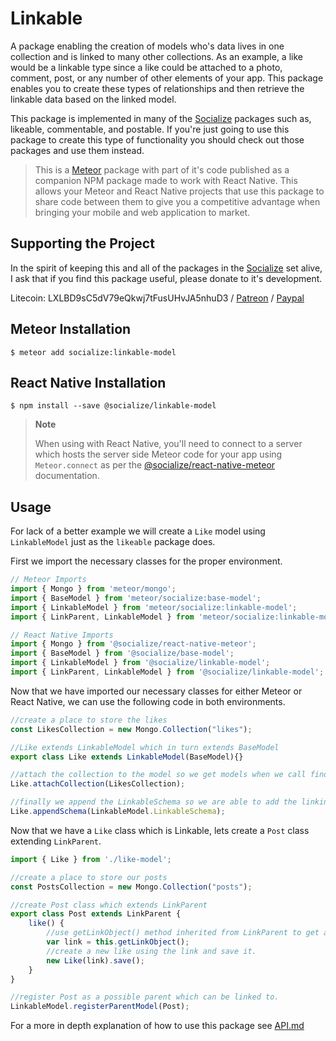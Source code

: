 # Linkable

A package enabling the creation of models who's data lives in one collection and is linked to many other collections. As an example, a like would be a linkable type since a like could be attached to a photo, comment, post, or any number of other elements of your app. This package enables you to create these types of relationships and then retrieve the linkable data based on the linked model.

This package is implemented in many of the [Socialize][socialize] packages such as, likeable, commentable, and postable. If you're just going to use this package to create this type of functionality you should check out those packages and use them instead.

>This is a [Meteor][meteor] package with part of it's code published as a companion NPM package made to work with React Native. This allows your Meteor and React Native projects that use this package to share code between them to give you a competitive advantage when bringing your mobile and web application to market.

## Supporting the Project
In the spirit of keeping this and all of the packages in the [Socialize][socialize] set alive, I ask that if you find this package useful, please donate to it's development.

Litecoin: LXLBD9sC5dV79eQkwj7tFusUHvJA5nhuD3 / [Patreon](https://www.patreon.com/user?u=4866588) / [Paypal](https://www.paypal.me/copleykj)

## Meteor Installation

```shell
$ meteor add socialize:linkable-model
```

## React Native Installation

```shell
$ npm install --save @socialize/linkable-model
```

> **Note**
>
>  When using with React Native, you'll need to connect to a server which hosts the server side Meteor code for your app using `Meteor.connect` as per the [@socialize/react-native-meteor](https://www.npmjs.com/package/@socialize/react-native-meteor#example-usage) documentation.

## Usage

For lack of a better example we will create a `Like` model using `LinkableModel` just as the `likeable` package does.

First we import the necessary classes for the proper environment.

```javascript
// Meteor Imports
import { Mongo } from 'meteor/mongo';
import { BaseModel } from 'meteor/socialize:base-model';
import { LinkableModel } from 'meteor/socialize:linkable-model';
import { LinkParent, LinkableModel } from 'meteor/socialize:linkable-model';
```

```javascript
// React Native Imports
import { Mongo } from '@socialize/react-native-meteor';
import { BaseModel } from '@socialize/base-model';
import { LinkableModel } from '@socialize/linkable-model';
import { LinkParent, LinkableModel } from '@socialize/linkable-model';
```
Now that we have imported our necessary classes for either Meteor or React Native, we can use the following code in both environments.

```javascript
//create a place to store the likes
const LikesCollection = new Mongo.Collection("likes");

//Like extends LinkableModel which in turn extends BaseModel
export class Like extends LinkableModel(BaseModel){}

//attach the collection to the model so we get models when we call find and findOne, and we can use BaseModel's CRUD methods.
Like.attachCollection(LikesCollection);

//finally we append the LinkableSchema so we are able to add the linking information.
Like.appendSchema(LinkableModel.LinkableSchema);
```

Now that we have a `Like` class which is Linkable, lets create a `Post` class extending `LinkParent`.

```javascript
import { Like } from './like-model';

//create a place to store our posts
const PostsCollection = new Mongo.Collection("posts");

//create Post class which extends LinkParent
export class Post extends LinkParent {
    like() {
        //use getLinkObject() method inherited from LinkParent to get an object with the link information we need
        var link = this.getLinkObject();
        //create a new like using the link and save it.
        new Like(link).save();
    }
}

//register Post as a possible parent which can be linked to.
LinkableModel.registerParentModel(Post);
```

For a more in depth explanation of how to use this package see [API.md](api)

[meteor]: https://meteor.com
[socialize]: https://atmospherejs.com/socialize
[api]: https://github.com/copleykj/socialize-linkable-model/blob/master/API.md
